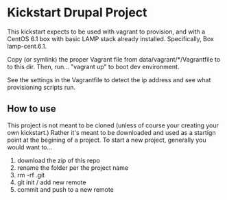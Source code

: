 # Kickstart Drupal Project

This kickstart expects to be used with vagrant to provision, and with
a CentOS 6.1 box with basic LAMP stack already installed.
Specifically, Box lamp-cent.6.1.

Copy (or symlink) the proper Vagrant file from data/vagrant/*/Vagrantfile
to to this dir. Then, run... "vagrant up" to boot dev environment.

See the settings in the Vagrantfile to detect the ip address and see what
provisioning scripts run.

## How to use

This project is not meant to be cloned (unless of course your creating your
own kickstart.) Rather it's meant to be downloaded and used as a startign
point at the begining of a project. To start a new project, generally you
would want to...

1. download the zip of this repo
2. rename the folder per the project name
3. rm -rf .git
4. git init / add new remote
5. commit and push to a new remote
